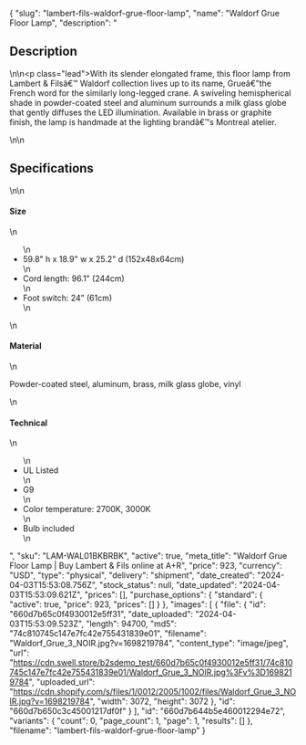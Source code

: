 {
  "slug": "lambert-fils-waldorf-grue-floor-lamp",
  "name": "Waldorf Grue Floor Lamp",
  "description": "<h2>Description</h2>\n<!-- split -->\n<p class=\"lead\">With its slender elongated frame, this floor lamp from Lambert &amp; Filsâ€™ Waldorf collection lives up to its name, Grueâ€”the French word for the similarly long-legged crane. A swiveling hemispherical shade in powder-coated steel and aluminum surrounds a milk glass globe that gently diffuses the LED illumination. Available in brass or graphite finish, the lamp is handmade at the lighting brandâ€™s Montreal atelier.</p>\n<!-- split -->\n<h2>Specifications</h2>\n<!-- split -->\n<h4>Size</h4>\n<ul>\n<li>59.8\" h x 18.9\" w x 25.2\" d (152x48x64cm)</li>\n<li>Cord length: 96.1\" (244cm)</li>\n<li>Foot switch: 24” (61cm)</li>\n</ul>\n<h4>Material</h4>\n<p>Powder-coated steel, aluminum, brass, milk glass globe, vinyl</p>\n<h4>Technical</h4>\n<ul>\n<li>UL Listed</li>\n<li>G9</li>\n<li>Color temperature: 2700K, 3000K</li>\n<li>Bulb included</li>\n</ul>",
  "sku": "LAM-WAL01BKBRBK",
  "active": true,
  "meta_title": "Waldorf Grue Floor Lamp | Buy Lambert & Fils online at A+R",
  "price": 923,
  "currency": "USD",
  "type": "physical",
  "delivery": "shipment",
  "date_created": "2024-04-03T15:53:08.756Z",
  "stock_status": null,
  "date_updated": "2024-04-03T15:53:09.621Z",
  "prices": [],
  "purchase_options": {
    "standard": {
      "active": true,
      "price": 923,
      "prices": []
    }
  },
  "images": [
    {
      "file": {
        "id": "660d7b65c0f4930012e5ff31",
        "date_uploaded": "2024-04-03T15:53:09.523Z",
        "length": 94700,
        "md5": "74c810745c147e7fc42e755431839e01",
        "filename": "Waldorf_Grue_3_NOIR.jpg?v=1698219784",
        "content_type": "image/jpeg",
        "url": "https://cdn.swell.store/b2sdemo_test/660d7b65c0f4930012e5ff31/74c810745c147e7fc42e755431839e01/Waldorf_Grue_3_NOIR.jpg%3Fv%3D1698219784",
        "uploaded_url": "https://cdn.shopify.com/s/files/1/0012/2005/1002/files/Waldorf_Grue_3_NOIR.jpg?v=1698219784",
        "width": 3072,
        "height": 3072
      },
      "id": "660d7b650c3c45001217df0f"
    }
  ],
  "id": "660d7b644b5e460012294e72",
  "variants": {
    "count": 0,
    "page_count": 1,
    "page": 1,
    "results": []
  },
  "filename": "lambert-fils-waldorf-grue-floor-lamp"
}